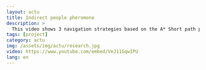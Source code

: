 ```yaml
---
layout: actu
title: Indirect people pheromone
description: >
  This video shows 3 navigation strategies based on the A* Short path planner. In this scenario 200 people cross 3 corridors and a robot plan round trip between 2 points. 3 Algorithms are presented, A*, A* affordence map based (human presence likehood) and A* Flow grid based (human orientation estimation).
tags: [project]
category: actu
img: /assets/img/actu/research.jpg
video: https://www.youtube.com/embed/VeJ11GqwIPU
lang: en
---
```


